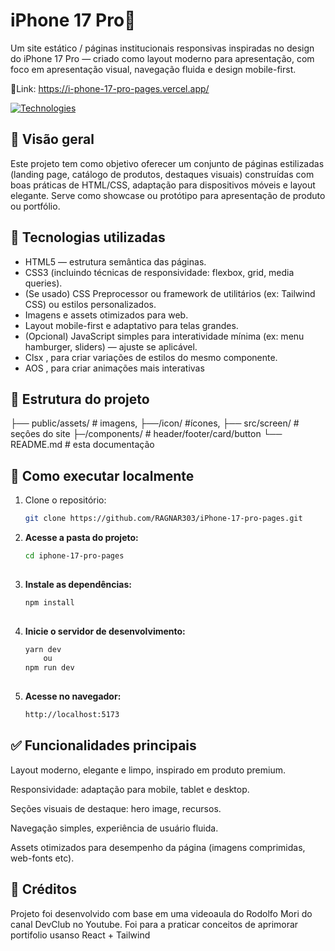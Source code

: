 # iPhone 17 Pro📱

Um site estático / páginas institucionais responsivas inspiradas no design do iPhone 17 Pro — criado como layout moderno para apresentação, com foco em apresentação visual, navegação fluida e design mobile-first.

🔗Link: https://i-phone-17-pro-pages.vercel.app/

[![Technologies](https://skillicons.dev/icons?i=js,html,css,react,tailwind,vite)](https://skillicons.dev)

## 🎯 Visão geral  
Este projeto tem como objetivo oferecer um conjunto de páginas estilizadas (landing page, catálogo de produtos, destaques visuais) construídas com boas práticas de HTML/CSS, adaptação para dispositivos móveis e layout elegante. Serve como showcase ou protótipo para apresentação de produto ou portfólio.

## 🧰 Tecnologias utilizadas  
- HTML5 — estrutura semântica das páginas.  
- CSS3 (incluindo técnicas de responsividade: flexbox, grid, media queries).  
- (Se usado) CSS Preprocessor ou framework de utilitários (ex: Tailwind CSS) ou estilos personalizados.  
- Imagens e assets otimizados para web.  
- Layout mobile-first e adaptativo para telas grandes.  
- (Opcional) JavaScript simples para interatividade mínima (ex: menu hamburger, sliders) — ajuste se aplicável.
- Clsx , para criar variações de estilos do mesmo componente.
- AOS , para criar animações mais interativas
## 📂 Estrutura do projeto  

├── public/assets/ # imagens, 
       ├──/icon/ #ícones,
├── src/screen/ # seçôes do site
     ├─/components/ # header/footer/card/button
└── README.md # esta documentação

## 🚀 Como executar localmente  
1. Clone o repositório:  
   ```bash
   git clone https://github.com/RAGNAR303/iPhone-17-pro-pages.git

2. **Acesse a pasta do projeto:**
   ```bash
   cd iphone-17-pro-pages
 
3. **Instale as dependências:**
   ```bash
   npm install
 
4. **Inicie o servidor de desenvolvimento:**
   ```bash
   yarn dev       
       ou
   npm run dev
    
5. **Acesse no navegador:**
   ```bash
   http://localhost:5173


## ✅ Funcionalidades principais

Layout moderno, elegante e limpo, inspirado em produto premium.

Responsividade: adaptação para mobile, tablet e desktop.

Seções visuais de destaque: hero image, recursos.

Navegação simples, experiência de usuário fluida.

Assets otimizados para desempenho da página (imagens comprimidas, web-fonts etc).

## 🧩 Créditos

Projeto foi desenvolvido com base em uma videoaula do Rodolfo Mori do canal DevClub no Youtube.
Foi para a praticar conceitos de aprimorar portifolio usanso React + Tailwind

